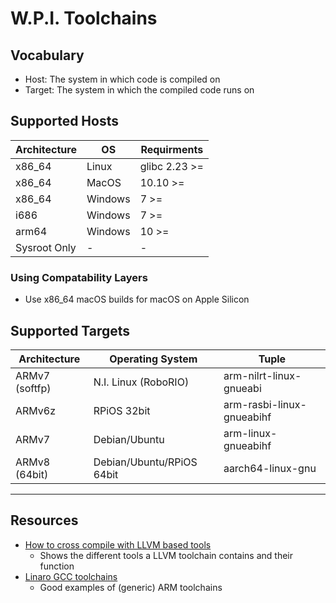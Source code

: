 # W.P.I. Toolchains

## Vocabulary
 * Host: The system in which code is compiled on
 * Target: The system in which the compiled code runs on 

## Supported Hosts
| Architecture | OS | Requirments |
| - | - | - |
| x86_64 | Linux | glibc 2.23 >= |
| x86_64 | MacOS | 10.10 >= |
| x86_64 | Windows | 7 >= |
| i686 | Windows | 7 >= |
| arm64 | Windows | 10 >= |
| Sysroot Only | - | - |

### Using Compatability Layers
  * Use x86_64 macOS builds for macOS on Apple Silicon

## Supported Targets

| Architecture | Operating System | Tuple |
| - | - | - |
| ARMv7 (softfp) | N.I. Linux (RoboRIO) | arm-nilrt-linux-gnueabi |
| ARMv6z | RPiOS 32bit | arm-rasbi-linux-gnueabihf |
| ARMv7 | Debian/Ubuntu | arm-linux-gnueabihf |
| ARMv8 (64bit) | Debian/Ubuntu/RPiOS 64bit | aarch64-linux-gnu |
-----

## Resources
 * [How to cross compile with LLVM based tools](https://archive.fosdem.org/2018/schedule/event/crosscompile/attachments/slides/2107/export/events/attachments/crosscompile/slides/2107/How_to_cross_compile_with_LLVM_based_tools.pdf)
   * Shows the different tools a LLVM toolchain contains and their function
 * [Linaro GCC toolchains](https://releases.linaro.org/components/toolchain/binaries/)
   * Good examples of (generic) ARM toolchains